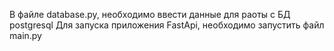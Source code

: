 В файле database.py, необходимо ввести данные для раоты с БД postgresql
Для запуска приложения FastApi, необходимо запустить файл main.py
